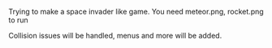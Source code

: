 Trying to make a space invader like game.
You need meteor.png, rocket.png to run

Collision issues will be handled, menus and more will be added.
